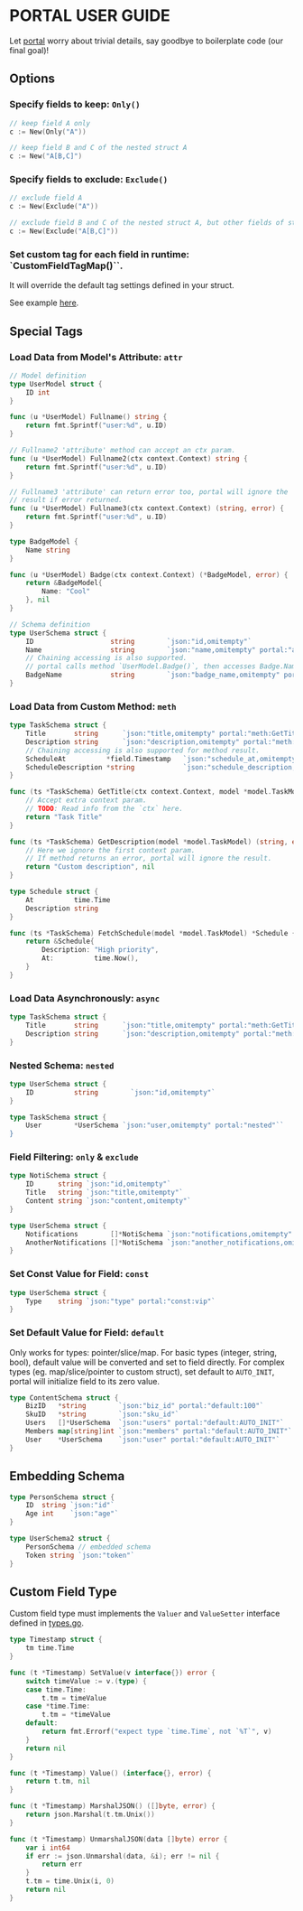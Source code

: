 PORTAL USER GUIDE
======================

Let [portal](https://github.com/iFaceless/portal) worry about trivial details, say goodbye to boilerplate code (our final goal)!

## Options
### Specify fields to keep: `Only()`

```go
// keep field A only
c := New(Only("A")) 

// keep field B and C of the nested struct A
c := New("A[B,C]")
```

### Specify fields to exclude: `Exclude()`

```go
// exclude field A
c := New(Exclude("A")) 

// exclude field B and C of the nested struct A, but other fields of struct A are still selected.
c := New(Exclude("A[B,C]"))
```

### Set custom tag for each field in runtime: `CustomFieldTagMap()``.

It will override the default tag settings defined in your struct.

See example [here](https://github.com/iFaceless/portal/blob/65aaa0b537fd13607bd4d45c1016c1689dc53beb/_examples/todo/main.go#L36). 

## Special Tags
### Load Data from Model's Attribute: `attr`
```go
// Model definition
type UserModel struct {
	ID int
}

func (u *UserModel) Fullname() string {
	return fmt.Sprintf("user:%d", u.ID)
}

// Fullname2 'attribute' method can accept an ctx param.
func (u *UserModel) Fullname2(ctx context.Context) string {
	return fmt.Sprintf("user:%d", u.ID)
}

// Fullname3 'attribute' can return error too, portal will ignore the 
// result if error returned.
func (u *UserModel) Fullname3(ctx context.Context) (string, error) {
	return fmt.Sprintf("user:%d", u.ID)
}

type BadgeModel {
	Name string
}

func (u *UserModel) Badge(ctx context.Context) (*BadgeModel, error) {
	return &BadgeModel{
		Name: "Cool"
	}, nil
}

// Schema definition
type UserSchema struct {
	ID                   string        `json:"id,omitempty"`
	Name                 string        `json:"name,omitempty" portal:"attr:Fullname"`
	// Chaining accessing is also supported.
	// portal calls method `UserModel.Badge()`, then accesses Badge.Name field.
	BadgeName            string        `json:"badge_name,omitempty" portal:"attr:Badge.Name"`
}
```

### Load Data from Custom Method: `meth`
```go
type TaskSchema struct {
	Title       string      `json:"title,omitempty" portal:"meth:GetTitle"`
	Description string      `json:"description,omitempty" portal:"meth:GetDescription"`
	// Chaining accessing is also supported for method result.
	ScheduleAt          *field.Timestamp   `json:"schedule_at,omitempty" portal:"meth:FetchSchedule.At"`
	ScheduleDescription *string            `json:"schedule_description,omitempty" portal:"meth:FetchSchedule.Description"`
}

func (ts *TaskSchema) GetTitle(ctx context.Context, model *model.TaskModel) string {
	// Accept extra context param.
	// TODO: Read info from the `ctx` here.
	return "Task Title"
}

func (ts *TaskSchema) GetDescription(model *model.TaskModel) (string, error) {
	// Here we ignore the first context param.
	// If method returns an error, portal will ignore the result.
	return "Custom description", nil
}

type Schedule struct {
	At          time.Time
	Description string
}

func (ts *TaskSchema) FetchSchedule(model *model.TaskModel) *Schedule {
	return &Schedule{
		Description: "High priority",
		At:          time.Now(),
	}
}
```

### Load Data Asynchronously: `async`
```go
type TaskSchema struct {
	Title       string      `json:"title,omitempty" portal:"meth:GetTitle;async"`
	Description string      `json:"description,omitempty" portal:"meth:GetDescription;async"`
}
```

### Nested Schema: `nested`
```go
type UserSchema struct {
	ID          string        `json:"id,omitempty"`
}

type TaskSchema struct {
	User        *UserSchema `json:"user,omitempty" portal:"nested"``
}
```

### Field Filtering: `only` & `exclude`

```go
type NotiSchema struct {
	ID      string `json:"id,omitempty"`
	Title   string `json:"title,omitempty"`
	Content string `json:"content,omitempty"`
}

type UserSchema struct {
	Notifications        []*NotiSchema `json:"notifications,omitempty" portal:"nested;only:id,title"`
	AnotherNotifications []*NotiSchema `json:"another_notifications,omitempty" portal:"nested;attr:Notifications;exclude:content"`
}
```

### Set Const Value for Field: `const`
```go
type UserSchema struct {
	Type    string `json:"type" portal:"const:vip"`
}

```

### Set Default Value for Field: `default`

Only works for types: pointer/slice/map. For basic types (integer, string, bool), default value will be converted and set to field directly. For complex types (eg. map/slice/pointer to custom struct), set default to `AUTO_INIT`, portal will initialize field to its zero value. 

```go
type ContentSchema struct {
	BizID   *string        `json:"biz_id" portal:"default:100"`
	SkuID   *string        `json:"sku_id"`                             // -> json null
	Users   []*UserSchema  `json:"users" portal:"default:AUTO_INIT"`   // -> json []
	Members map[string]int `json:"members" portal:"default:AUTO_INIT"` // -> json {}
	User    *UserSchema    `json:"user" portal:"default:AUTO_INIT"`
}
```

## Embedding Schema
```go
type PersonSchema struct {
	ID  string `json:"id"`
	Age int    `json:"age"`
}

type UserSchema2 struct {
	PersonSchema // embedded schema
	Token string `json:"token"`
}
```

## Custom Field Type

Custom field type must implements the `Valuer` and `ValueSetter` interface defined in [types.go](./types.go).

```go
type Timestamp struct {
	tm time.Time
}

func (t *Timestamp) SetValue(v interface{}) error {
	switch timeValue := v.(type) {
	case time.Time:
		t.tm = timeValue
	case *time.Time:
		t.tm = *timeValue
	default:
		return fmt.Errorf("expect type `time.Time`, not `%T`", v)
	}
	return nil
}

func (t *Timestamp) Value() (interface{}, error) {
	return t.tm, nil
}

func (t *Timestamp) MarshalJSON() ([]byte, error) {
	return json.Marshal(t.tm.Unix())
}

func (t *Timestamp) UnmarshalJSON(data []byte) error {
	var i int64
	if err := json.Unmarshal(data, &i); err != nil {
		return err
	}
	t.tm = time.Unix(i, 0)
	return nil
}
```
